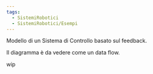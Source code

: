 ```yaml
---
tags:
  - SistemiRobotici
  - SistemiRobotici/Esempi
---
```

Modello di un Sistema di Controllo basato sul feedback.

Il diagramma è da vedere come un data flow.

wip